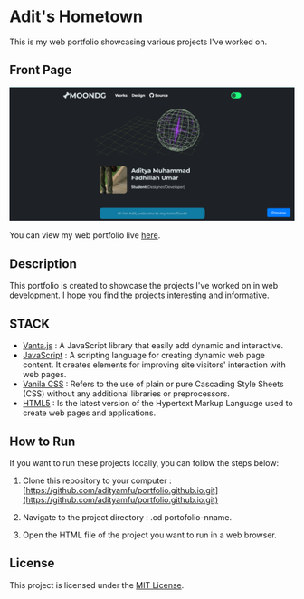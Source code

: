 # Adit's Hometown

This is my web portfolio showcasing various projects I've worked on.

## Front Page

[![Front Page](screenshot.png)](https://adityamfu.github.io/portfolio.github.io/)

You can view my web portfolio live [here](https://adityamfu.github.io/portfolio.github.io/).

## Description

This portfolio is created to showcase the projects I've worked on in web development. I hope you find the projects interesting and informative.

## STACK

- [Vanta.js](https://www.vantajs.com/) : A JavaScript library that easily add dynamic and interactive.
- [JavaScript](https://www.javascript.com/) : A scripting language for creating dynamic web page content. It creates elements for improving site visitors' interaction with web pages.
- [Vanila CSS](https://www.w3.org/Style/CSS/) : Refers to the use of plain or pure Cascading Style Sheets (CSS) without any additional libraries or preprocessors.
- [HTML5](https://html.spec.whatwg.org/multipage/) : Is the latest version of the Hypertext Markup Language used to create web pages and applications.

## How to Run

If you want to run these projects locally, you can follow the steps below:

1. Clone this repository to your computer :[https://github.com/adityamfu/portfolio.github.io.git](https://github.com/adityamfu/portfolio.github.io.git)

2. Navigate to the project directory : .cd portofolio-nname.

3. Open the HTML file of the project you want to run in a web browser.

## License

This project is licensed under the [MIT License](LICENSE.md).
